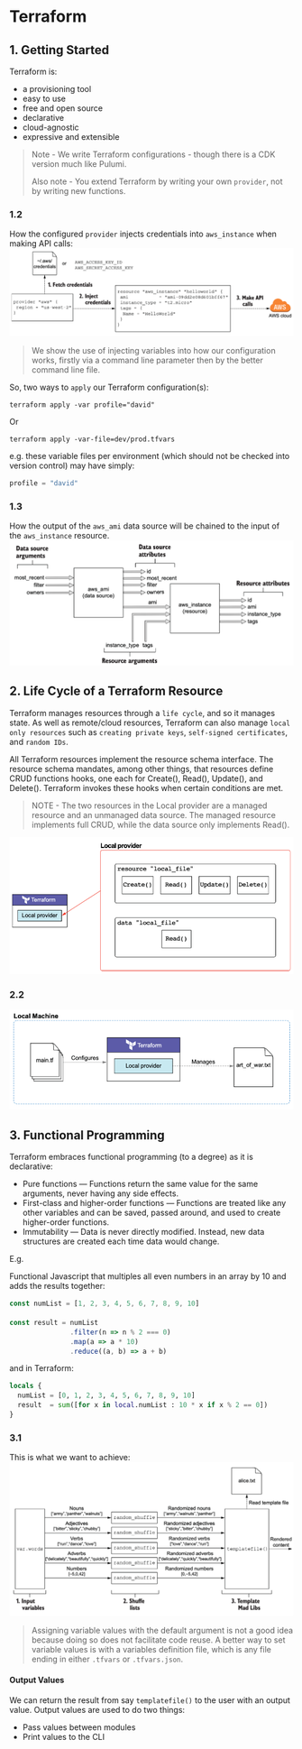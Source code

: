 # Terraform

## 1. Getting Started

Terraform is:
- a provisioning tool
- easy to use
- free and open source
- declarative
- cloud-agnostic
- expressive and extensible

> Note - We write Terraform configurations - though there is a CDK version much like Pulumi.
>
> Also note - You extend Terraform by writing your own `provider`, not by writing new functions.

### 1.2

How the configured `provider` injects credentials into `aws_instance` when making API calls:
![Inject credentials](docs/images/inject-credentials.png)

> We show the use of injecting variables into how our configuration works, firstly via a command line parameter then by the better command line file.

So, two ways to `apply` our Terraform configuration(s):
```shell
terraform apply -var profile="david"
```
Or
```shell
terraform apply -var-file=dev/prod.tfvars
```

e.g. these variable files per environment (which should not be checked into version control) may have simply:
```terraform
profile = "david"
```

### 1.3

How the output of the `aws_ami` data source will be chained to the input of the `aws_instance` resource.
![Data source chain](docs/images/data-source-chained-to-instance.png)

## 2. Life Cycle of a Terraform Resource

Terraform manages resources through a `life cycle`, and so it manages state.
As well as remote/cloud resources, Terraform can also manage `local only resources` such as `creating private keys`, `self-signed certificates`, and `random IDs`.

All Terraform resources implement the resource schema interface.
The resource schema mandates, among other things, that resources define CRUD functions hooks, one each for Create(), Read(), Update(), and Delete().
Terraform invokes these hooks when certain conditions are met.

> NOTE - The two resources in the Local provider are a managed resource and an unmanaged data source.
> The managed resource implements full CRUD, while the data source only implements Read().

![Managed and unmanaged local-file life cycle](docs/images/managed-and-unmanaged.png)

### 2.2

![Local file](docs/images/local-file.png)

## 3. Functional Programming

Terraform embraces functional programming (to a degree) as it is declarative:

- Pure functions — Functions return the same value for the same arguments, never having any side effects.
- First-class and higher-order functions — Functions are treated like any other variables and can be saved, passed around, and used to create higher-order functions.
- Immutability — Data is never directly modified. Instead, new data structures are created each time data would change.

E.g.

Functional Javascript that multiples all even numbers in an array by 10 and adds the results together:
```javascript
const numList = [1, 2, 3, 4, 5, 6, 7, 8, 9, 10]

const result = numList
               .filter(n => n % 2 === 0)
               .map(a => a * 10)
               .reduce((a, b) => a + b)
```

and in Terraform:
```terraform
locals {
  numList = [0, 1, 2, 3, 4, 5, 6, 7, 8, 9, 10]
  result  = sum([for x in local.numList : 10 * x if x % 2 == 0])
}
```

### 3.1

This is what we want to achieve:
![Mad libs](docs/images/mad-libs.png)

> Assigning variable values with the default argument is not a good idea because doing so does not facilitate code reuse.
> A better way to set variable values is with a variables definition file, which is any file ending in either `.tfvars` or `.tfvars.json`.

#### Output Values

We can return the result from say `templatefile()` to the user with an output value.
Output values are used to do two things:

- Pass values between modules
- Print values to the CLI